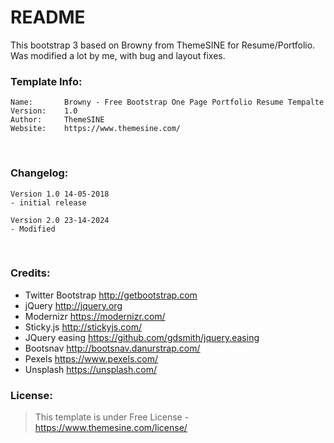 # README
This bootstrap 3 based on Browny from ThemeSINE for Resume/Portfolio.
Was modified a lot by me, with bug and layout fixes.

### Template Info:
```
Name: 		Browny - Free Bootstrap One Page Portfolio Resume Tempalte
Version: 	1.0
Author: 	ThemeSINE
Website: 	https://www.themesine.com/
```

<br>

### Changelog:
```
Version 1.0 14-05-2018
- initial release

Version 2.0 23-14-2024
- Modified
```

<br>

### Credits:
- Twitter Bootstrap http://getbootstrap.com
- jQuery http://jquery.org
- Modernizr https://modernizr.com/
- Sticky.js http://stickyjs.com/
- JQuery easing https://github.com/gdsmith/jquery.easing
- Bootsnav http://bootsnav.danurstrap.com/
- Pexels https://www.pexels.com/
- Unsplash https://unsplash.com/

### License:
>This template is under Free License - https://www.themesine.com/license/